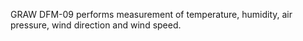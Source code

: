 GRAW DFM-09 performs measurement of temperature, humidity, air pressure, wind direction and wind speed.